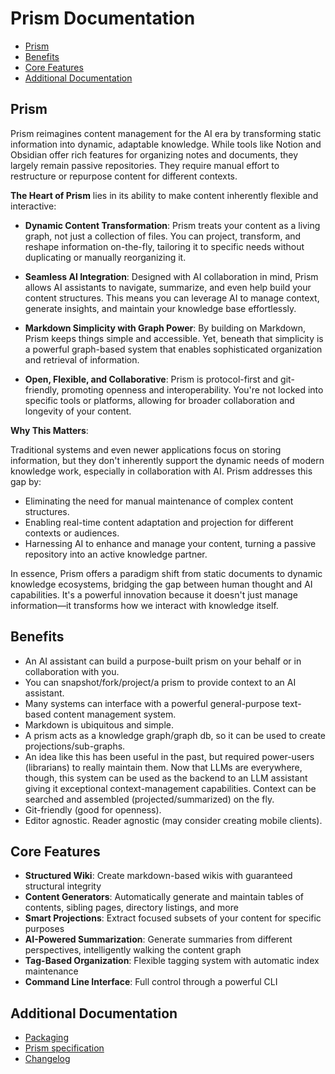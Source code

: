 # Prism Documentation

<!-- prism:generate:toc -->
- [Prism](#prism)
- [Benefits](#benefits)
- [Core Features](#core-features)
- [Additional Documentation](#additional-documentation)
<!-- /prism:generate:toc -->

## Prism

Prism reimagines content management for the AI era by transforming static
information into dynamic, adaptable knowledge. While tools like Notion and
Obsidian offer rich features for organizing notes and documents, they largely
remain passive repositories. They require manual effort to restructure or
repurpose content for different contexts.

**The Heart of Prism** lies in its ability to make content inherently flexible
and interactive:

- **Dynamic Content Transformation**: Prism treats your content as a living
  graph, not just a collection of files. You can project, transform, and reshape
  information on-the-fly, tailoring it to specific needs without duplicating or
  manually reorganizing it.

- **Seamless AI Integration**: Designed with AI collaboration in mind, Prism
  allows AI assistants to navigate, summarize, and even help build your content
  structures. This means you can leverage AI to manage context, generate
  insights, and maintain your knowledge base effortlessly.

- **Markdown Simplicity with Graph Power**: By building on Markdown, Prism keeps
  things simple and accessible. Yet, beneath that simplicity is a powerful
  graph-based system that enables sophisticated organization and retrieval of
  information.

- **Open, Flexible, and Collaborative**: Prism is protocol-first and
  git-friendly, promoting openness and interoperability. You're not locked into
  specific tools or platforms, allowing for broader collaboration and longevity
  of your content.

**Why This Matters**:

Traditional systems and even newer applications focus on storing information,
but they don't inherently support the dynamic needs of modern knowledge work,
especially in collaboration with AI. Prism addresses this gap by:

- Eliminating the need for manual maintenance of complex content structures.
- Enabling real-time content adaptation and projection for different contexts or
  audiences.
- Harnessing AI to enhance and manage your content, turning a passive repository
  into an active knowledge partner.

In essence, Prism offers a paradigm shift from static documents to dynamic
knowledge ecosystems, bridging the gap between human thought and AI
capabilities. It's a powerful innovation because it doesn't just manage
information—it transforms how we interact with knowledge itself.

## Benefits

- An AI assistant can build a purpose-built prism on your behalf or in
  collaboration with you.
- You can snapshot/fork/project/a prism to provide context to an AI assistant.
- Many systems can interface with a powerful general-purpose text-based content
  management system.
- Markdown is ubiquitous and simple.
- A prism acts as a knowledge graph/graph db, so it can be used to create
  projections/sub-graphs.
- An idea like this has been useful in the past, but required power-users
  (librarians) to really maintain them. Now that LLMs are everywhere, though,
  this system can be used as the backend to an LLM assistant giving it
  exceptional context-management capabilities. Context can be searched and
  assembled (projected/summarized) on the fly.
- Git-friendly (good for openness).
- Editor agnostic. Reader agnostic (may consider creating mobile clients).

## Core Features

- **Structured Wiki**: Create markdown-based wikis with guaranteed structural
  integrity
- **Content Generators**: Automatically generate and maintain tables of
  contents, sibling pages, directory listings, and more
- **Smart Projections**: Extract focused subsets of your content for specific
  purposes
- **AI-Powered Summarization**: Generate summaries from different perspectives,
  intelligently walking the content graph
- **Tag-Based Organization**: Flexible tagging system with automatic index
  maintenance
- **Command Line Interface**: Full control through a powerful CLI

## Additional Documentation

<!-- prism:generate:pages -->
- [Packaging](packaging.md)
- [Prism specification](SPEC.md)
- [Changelog](TODO.md)
<!-- /prism:generate:pages -->

<!-- prism:metadata
---
title: Prism Documentation
path: README.md
generator_types:
  - pages
  - toc
  - pages
---
-->
